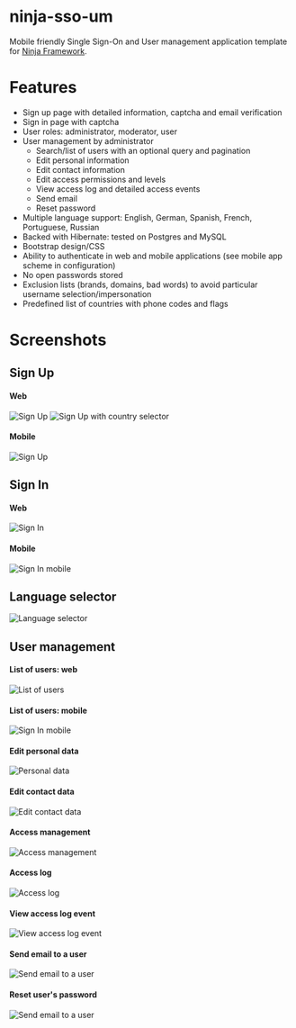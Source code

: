 # ninja-sso-um
Mobile friendly Single Sign-On and User management application template for [Ninja Framework](http://www.ninjaframework.org/).

# Features
* Sign up page with detailed information, captcha and email verification
* Sign in page with captcha
* User roles: administrator, moderator, user
* User management by administrator
    * Search/list of users with an optional query and pagination
    * Edit personal information
    * Edit contact information
    * Edit access permissions and levels
    * View access log and detailed access events
    * Send email
    * Reset password
* Multiple language support: English, German, Spanish, French, Portuguese, Russian
* Backed with Hibernate: tested on Postgres and MySQL
* Bootstrap design/CSS
* Ability to authenticate in web and mobile applications (see mobile app scheme in configuration)
* No open passwords stored
* Exclusion lists (brands, domains, bad words) to avoid particular username selection/impersonation
* Predefined list of countries with phone codes and flags

# Screenshots

## Sign Up
#### Web
![Sign Up](docs/images/sign-up-web.png)
![Sign Up with country selector](docs/images/sign-up-web-country-selector.png)
#### Mobile
![Sign Up](docs/images/sign-up-mobile.png)

## Sign In
#### Web
![Sign In](docs/images/sign-in-web.png)
#### Mobile
![Sign In mobile](docs/images/sign-in-mobile-small.png)

## Language selector
![Language selector](docs/images/sign-in-mobile-small-language-selector.png)

## User management
#### List of users: web
![List of users](docs/images/admin-users-web.png)
#### List of users: mobile
![Sign In mobile](docs/images/admin-users-mobile.png)
#### Edit personal data
![Personal data](docs/images/admin-users-personal-data.png)
#### Edit contact data
![Edit contact data](docs/images/admin-users-contact-data.png)
#### Access management
![Access management](docs/images/admin-users-access.png)
#### Access log
![Access log](docs/images/admin-users-access-log-web.png)
#### View access log event
![View access log event](docs/images/admin-users-access-log-event-web.png)
#### Send email to a user
![Send email to a user](docs/images/admin-users-send-email.png)
#### Reset user's password
![Send email to a user](docs/images/admin-users-reset-password.png)
